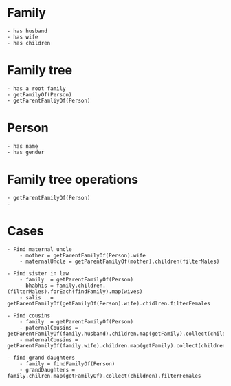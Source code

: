 # Family
    - has husband
    - has wife
    - has children

# Family tree
    - has a root family
    - getFamilyOf(Person)
    - getParentFamliyOf(Person)

# Person
    - has name
    - has gender
    
# Family tree operations
    - getParentFamilyOf(Person)
    -  

# Cases
    - Find maternal uncle
        - mother = getParentFamilyOf(Person).wife
        - maternalUncle = getParentFamilyOf(mother).children(filterMales)
        
    - Find sister in law
        - family  = getParentFamilyOf(Person)
        - bhabhis = family.children.(filterMales).forEach(findFamily).map(wives)
        - salis   = getParentFamilyOf(getFamilyOf(Person).wife).chidlren.filterFemales
        
    - Find cousins
        - family  = getParentFamilyOf(Person)
        - paternalCousins = getParentFamilyOf(family.husband).children.map(getFamily).collect(children)
        - maternalCousins = getParentFamilyOf(family.wife).children.map(getFamily).collect(children)
        
    - find grand daughters  
        - family = findFamilyOf(Person)
        - grandDaughters = family.chilren.map(getFamilyOf).collect(children).filterFemales